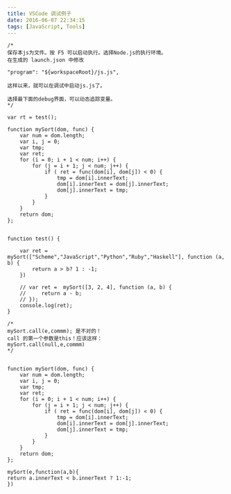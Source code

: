 ```yaml
---
title: VSCode 调试例子
date: 2016-06-07 22:34:15
tags: [JavaScript, Tools]
---
```

    /*
    保存本js为文件。按 F5 可以启动执行。选择Node.js的执行环境。
    在生成的 launch.json 中修改 

    "program": "${workspaceRoot}/js.js",

    这样以来，就可以在调试中启动js.js了。

    选择最下面的debug界面，可以动态追踪变量。
    */

    var rt = test();

    function mySort(dom, func) {
        var num = dom.length;
        var i, j = 0;
        var tmp;
        var ret;
        for (i = 0; i + 1 < num; i++) {
            for (j = i + 1; j < num; j++) {
                if ( ret = func(dom[i], dom[j]) < 0) {
                    tmp = dom[i].innerText;
                    dom[i].innerText = dom[j].innerText;
                    dom[j].innerText = tmp;
                }
            }
        }
        return dom;
    };


    function test() {

        var ret = mySort(["Scheme","JavaScript","Python","Ruby","Haskell"], function (a, b) {
            return a > b? 1 : -1;
        })

        // var ret =  mySort([3, 2, 4], function (a, b) {
        //     return a - b;
        // });
        console.log(ret);
    }

    /*
    mySort.call(e,commm); 是不对的！
    call 的第一个参数是this！应该这样：
    mySort.call(null,e,commm)
    */


    function mySort(dom, func) {
        var num = dom.length;
        var i, j = 0;
        var tmp;
        var ret;
        for (i = 0; i + 1 < num; i++) {
            for (j = i + 1; j < num; j++) {
                if ( ret = func(dom[i], dom[j]) < 0) {
                    tmp = dom[i].innerText;
                    dom[i].innerText = dom[j].innerText;
                    dom[j].innerText = tmp;
                }
            }
        }
        return dom;
    };

    mySort(e,function(a,b){
    return a.innerText < b.innerText ? 1:-1;
    })
